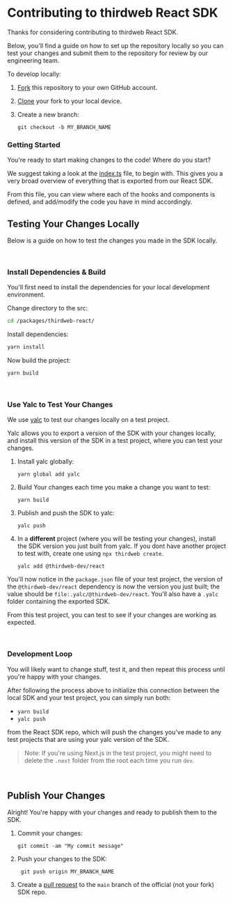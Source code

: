 # Contributing to thirdweb React SDK

Thanks for considering contributing to thirdweb React SDK.

Below, you'll find a guide on how to set up the repository locally so you can test your changes and submit them to the repository for review by our engineering team.

To develop locally:

1. [Fork](https://help.github.com/articles/fork-a-repo/) this repository to your own GitHub account.

2. [Clone](https://help.github.com/articles/cloning-a-repository/) your fork to your local device.

3. Create a new branch:
   ```
   git checkout -b MY_BRANCH_NAME
   ```

### Getting Started

You're ready to start making changes to the code! Where do you start?

We suggest taking a look at the [index.ts](/packages/thirdweb-react/src/index.ts) file, to begin with. This gives you a very broad overview of everything that is exported from our React SDK.

From this file, you can view where each of the hooks and components is defined, and add/modify the code you have in mind accordingly.

## Testing Your Changes Locally

Below is a guide on how to test the changes you made in the SDK locally.

<br/>

### Install Dependencies & Build

You'll first need to install the dependencies for your local development environment.

Change directory to the src:

```bash
cd /packages/thirdweb-react/
```

Install dependencies:

```bash
yarn install
```

Now build the project:

```bash
yarn build
```

<br/>

### Use Yalc to Test Your Changes

We use [yalc](https://www.npmjs.com/package/yalc) to test our changes locally on a test project.

Yalc allows you to export a version of the SDK with your changes locally, and install this version of the SDK in a test project, where you can test your changes.

1. Install yalc globally:

   ```
   yarn global add yalc
   ```

2. Build Your changes each time you make a change you want to test:

   ```
   yarn build
   ```

3. Publish and push the SDK to yalc:

   ```
   yalc push
   ```

4. In a **different** project (where you will be testing your changes), install the SDK version you just built from yalc. If you dont have another project to test with, create one using `npx thirdweb create`.
   ```
   yalc add @thirdweb-dev/react
   ```

You'll now notice in the `package.json` file of your test project, the version of the `@thirdweb-dev/react` dependency is now the version you just built; the value should be `file:.yalc/@thirdweb-dev/react`. You'll also have a `.yalc` folder containing the exported SDK.

From this test project, you can test to see if your changes are working as expected.

<br/>

### Development Loop

You will likely want to change stuff, test it, and then repeat this process until you're happy with your changes.

After following the process above to initialize this connection between the local SDK and your test project, you can simply run both:

- `yarn build`
- `yalc push`

from the React SDK repo, which will push the changes you've made to any test projects that are using your yalc version of the SDK.

> Note: If you're using Next.js in the test project, you might need to delete the `.next` folder from the root each time you run `dev`.

<br/>

## Publish Your Changes

Alright! You're happy with your changes and ready to publish them to the SDK.

1. Commit your changes:

   ```
   git commit -am "My commit message"
   ```

2. Push your changes to the SDK:

   ```
    git push origin MY_BRANCH_NAME
   ```

3. Create a [pull request](https://www.atlassian.com/git/tutorials/making-a-pull-request) to the `main` branch of the official (not your fork) SDK repo.

